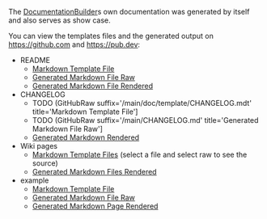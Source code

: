 [//]: # (This file was generated from: doc/template/example.mdt using the documentation_builder package on: 2021-10-17 14:39:20.672124.)
The [DocumentationBuilder](https://github.com/efficientyboosters/documentation_builder/wiki/01-Documentation-Builder#lib-builder-documentation-builder-dart-documentationbuilder)s own documentation was generated by itself and also serves as show case.

You can view the templates files and the generated output on https://github.com and https://pub.dev:

- README
  - [Markdown Template File](https://raw.githubusercontent.com/efficientyboosters/documentation_builder/main/doc/template/README.mdt)
  - [Generated Markdown File Raw](https://raw.githubusercontent.com/efficientyboosters/documentation_builder/main/README.md)
  - [Generated Markdown File Rendered](https://pub.dev/packages/documentation_builder)
- CHANGELOG
  - TODO (GitHubRaw suffix='/main/doc/template/CHANGELOG.mdt' title='Markdown Template File']
  - TODO (GitHubRaw suffix='/main/CHANGELOG.md' title='Generated Markdown File Raw']
  - [Generated Markdown Rendered](https://pub.dev/packages/documentation_builder/versions)
- Wiki pages
  - [Markdown Template Files](https://github.com/efficientyboosters/documentation_builder/tree/main/doc/template) (select a file and select raw to see the source)
  - [Generated Markdown Files Rendered](https://github.com/efficientyboosters/documentation_builder/wiki)
- example
  - [Markdown Template File](https://raw.githubusercontent.com/efficientyboosters/documentation_builder/main/doc/template/example.mdt)
  - [Generated Markdown File Raw](https://raw.githubusercontent.com/efficientyboosters/documentation_builder/main/example/example.md)
  - [Generated Markdown Page Rendered](https://pub.dev/packages/documentation_builder/example)